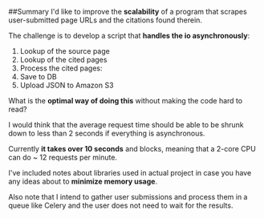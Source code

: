 ##Summary
I'd like to improve the **scalability** of a program that scrapes user-submitted page URLs and the citations found therein.

The challenge is to develop a script that **handles the io asynchronously**:

 1. Lookup of the source page
 2. Lookup of the cited pages
 3. Process the cited pages: 
 4. Save to DB
 5. Upload JSON to Amazon S3

What is the **optimal way of doing this** without making the code hard to read?

I would think that the average request time should be able to be shrunk down to less than 2 seconds if everything is asynchronous.

Currently **it takes over 10 seconds** and blocks, meaning that a 2-core CPU can do ~ 12 requests per minute.

I've included notes about libraries used in actual project in case you have any ideas about to **minimize memory usage**.

Also note that I intend to gather user submissions and process them in a queue like Celery and the user does not need to wait for the results.